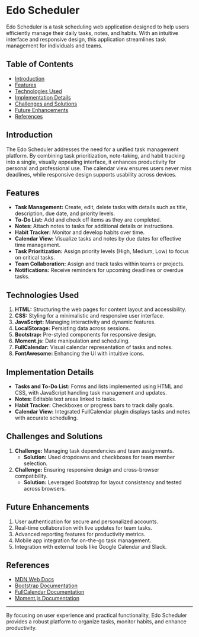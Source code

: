 # Edo Scheduler

Edo Scheduler is a task scheduling web application designed to help users efficiently manage their daily tasks, notes, and habits. With an intuitive interface and responsive design, this application streamlines task management for individuals and teams.

## Table of Contents
- [Introduction](#introduction)
- [Features](#features)
- [Technologies Used](#technologies-used)
- [Implementation Details](#implementation-details)
- [Challenges and Solutions](#challenges-and-solutions)
- [Future Enhancements](#future-enhancements)
- [References](#references)

## Introduction
The Edo Scheduler addresses the need for a unified task management platform. By combining task prioritization, note-taking, and habit tracking into a single, visually appealing interface, it enhances productivity for personal and professional use. The calendar view ensures users never miss deadlines, while responsive design supports usability across devices.

## Features
- **Task Management:** Create, edit, delete tasks with details such as title, description, due date, and priority levels.
- **To-Do List:** Add and check off items as they are completed.
- **Notes:** Attach notes to tasks for additional details or instructions.
- **Habit Tracker:** Monitor and develop habits over time.
- **Calendar View:** Visualize tasks and notes by due dates for effective time management.
- **Task Prioritization:** Assign priority levels (High, Medium, Low) to focus on critical tasks.
- **Team Collaboration:** Assign and track tasks within teams or projects.
- **Notifications:** Receive reminders for upcoming deadlines or overdue tasks.

## Technologies Used
1. **HTML:** Structuring the web pages for content layout and accessibility.
2. **CSS:** Styling for a minimalistic and responsive user interface.
3. **JavaScript:** Managing interactivity and dynamic features.
4. **LocalStorage:** Persisting data across sessions.
5. **Bootstrap:** Pre-styled components for responsive design.
6. **Moment.js:** Date manipulation and scheduling.
7. **FullCalendar:** Visual calendar representation of tasks and notes.
8. **FontAwesome:** Enhancing the UI with intuitive icons.

## Implementation Details
- **Tasks and To-Do List:** Forms and lists implemented using HTML and CSS, with JavaScript handling task management and updates.
- **Notes:** Editable text areas linked to tasks.
- **Habit Tracker:** Checkboxes or progress bars to track daily goals.
- **Calendar View:** Integrated FullCalendar plugin displays tasks and notes with accurate scheduling.

## Challenges and Solutions
1. **Challenge:** Managing task dependencies and team assignments.
   - **Solution:** Used dropdowns and checkboxes for team member selection.
2. **Challenge:** Ensuring responsive design and cross-browser compatibility.
   - **Solution:** Leveraged Bootstrap for layout consistency and tested across browsers.

## Future Enhancements
1. User authentication for secure and personalized accounts.
2. Real-time collaboration with live updates for team tasks.
3. Advanced reporting features for productivity metrics.
4. Mobile app integration for on-the-go task management.
5. Integration with external tools like Google Calendar and Slack.

## References
- [MDN Web Docs](https://developer.mozilla.org)
- [Bootstrap Documentation](https://getbootstrap.com/docs)
- [FullCalendar Documentation](https://fullcalendar.io/docs)
- [Moment.js Documentation](https://momentjs.com/docs)

---

By focusing on user experience and practical functionality, Edo Scheduler provides a robust platform to organize tasks, monitor habits, and enhance productivity.
